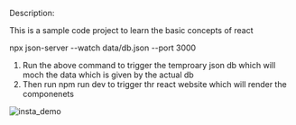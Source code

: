 Description:

This is a sample code project to learn the basic concepts of react 

npx json-server --watch data/db.json --port 3000

1) Run the above command to trigger the temproary json db which will moch the data which is given by the actual db
2) Then run npm run dev to trigger thr react website which will render the componenets


![insta_demo](https://github.com/user-attachments/assets/d2f9fb53-e309-46e3-aad7-673d4df30f0e)
